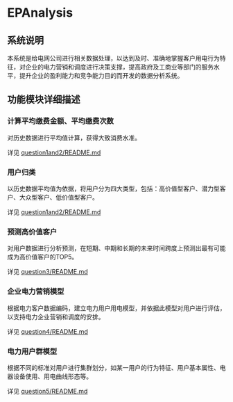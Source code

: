 # EPAnalysis

## 系统说明

本系统是给电网公司进行相关数据处理，以达到及时、准确地掌握客户用电行为特征，对企业的电力营销和调度进行决策支撑，提高政府及工商业等部门的服务水平，提升企业的盈利能力和竞争能力目的而开发的数据分析系统。

## 功能模块详细描述

### 计算平均缴费金额、平均缴费次数

对历史数据进行平均值计算，获得大致消费水准。

详见 [question1and2/README.md](./question1and2/README.md)

### 用户归类

以历史数据平均值为依据，将用户分为四大类型，包括：高价值型客户、潜力型客户、大众型客户、低价值型客户。

详见 [question1and2/README.md](./question1and2/README.md)

### 预测高价值客户

对用户数据进行分析预测，在短期、中期和长期的未来时间跨度上预测出最有可能成为高价值客户的TOP5。

详见 [question3/README.md](./question3/README.md)

### 企业电力营销模型

根据电力客户数据编码，建立电力用户用电模型，并依据此模型对用户进行评估，以支持电力企业营销和调度的安排。

详见 [question4/README.md](./question4/README.md)

### 电力用户群模型

根据不同的标准对用户进行集群划分，如某一用户的行为特征、用户基本属性、电器设备使用、用电曲线形态等。

详见 [question5/README.md](./question5/README.md)
